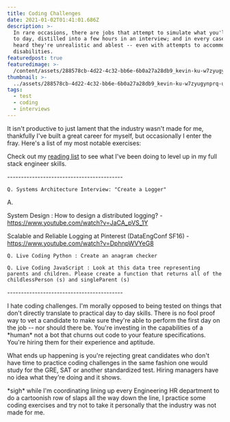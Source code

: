 ```yaml
---
title: Coding Challenges
date: 2021-01-02T01:41:01.686Z
description: >-
  In rare occasions, there are jobs that attempt to simulate what you'll do day
  to day, distilled into a few hours in an interview; and in every case I've
  heard they're unrealistic and ablest -- even with attempts to accommodate for
  disabilities.
featuredpost: true
featuredimage: >-
  /content/assets/288578cb-4d22-4c32-bb6e-6b0a27a28db9_kevin-ku-w7zyugynprq-unsplash.jpg
thumbnail: >-
  ../assets/288578cb-4d22-4c32-bb6e-6b0a27a28db9_kevin-ku-w7zyugynprq-unsplash.jpg
tags:
  - test
  - coding
  - interviews
---
```

It isn't productive to just lament that the industry wasn't made for me, thankfully I've built a great career for myself, but occasionally I enter the fray. Here's a list of my most notable exercises: 

Check out my [reading list](/) to see what I've been doing to level up in my full stack engineer skills.

\------------------------------------------

`Q. Systems Architecture Interview: "Create a Logger"`

A. 

System Design : How to design a distributed logging? -  <https://www.youtube.com/watch?v=JaCA_pVS_1Y>

Scalable and Reliable Logging at Pinterest (DataEngConf SF16) - <https://www.youtube.com/watch?v=DphnpWVYeG8>



`Q. Live Coding Python : Create an anagram checker  `

`Q. Live Coding JavaScript : Look at this data tree representing parents and children. Please create a function that returns all of the childlessPerson (s) and singleParent (s)`

\------------------------------------------

I hate coding challenges. I'm morally opposed to being tested on things that don't directly translate to practical day to day skills. There is no fool proof way to vet a candidate to make sure they're able to perform the first day on the job -- nor should there be. You're investing in the capabilities of a \*human\* not a bot that churns out code to your feature specifications. You're hiring them for their experience and aptitude. 

What ends up happening is you're rejecting great candidates who don't have time to practice coding challenges in the same fashion one would study for the GRE, SAT or another standardized test. Hiring managers have no idea what they're doing and it shows.

\*sigh\* while I'm coordinating lining up every Engineering HR department to do a cartoonish row of slaps all the way down the line, I practice some coding exercises and try not to take it personally that the industry was not made for me.
